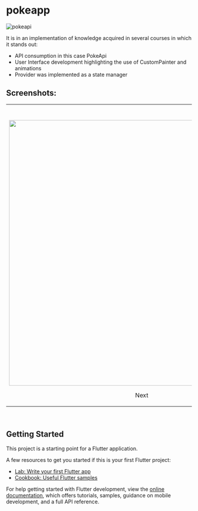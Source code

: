 # pokeapp
![pokeapi](https://user-images.githubusercontent.com/105321379/173105573-3b919668-63c0-4441-98ce-1b5a033420b7.png)

It is in an implementation of knowledge acquired in several courses in which it stands out:
  - API consumption in this case PokeApi
  - User Interface development highlighting the use of CustomPainter and animations
  - Provider was implemented as a state manager
## Screenshots:

<table>
  <tbody>
    <tr valign="top">
      <td width="33%" align="center">
        <br><br>
        <img height="720px" src="https://user-images.githubusercontent.com/105321379/173102130-8fd5c4ed-47de-4d8a-9dd6-a46a83e8703a.gif">
        <p><a>Next</a></p>
      </td>
      <td width="33%" align="center">
        <br><br>
        <img height="720px" src="https://user-images.githubusercontent.com/105321379/173102160-798c2968-bc74-4a92-83a3-595d5458125d.gif">
        <p><a>Search</a></p>
      </td>
      <td width="33%" align="center">
        <br><br>
        <img height="720px" src="https://user-images.githubusercontent.com/105321379/173102185-6c2df9a9-2222-4a39-ad8d-ff66ceba4328.gif">
        <p><a>Random</a></p>
      </td>
    </tr>

  </tbody>
</table>

<br>

## Getting Started

This project is a starting point for a Flutter application.

A few resources to get you started if this is your first Flutter project:

- [Lab: Write your first Flutter app](https://docs.flutter.dev/get-started/codelab)
- [Cookbook: Useful Flutter samples](https://docs.flutter.dev/cookbook)

For help getting started with Flutter development, view the
[online documentation](https://docs.flutter.dev/), which offers tutorials,
samples, guidance on mobile development, and a full API reference.

